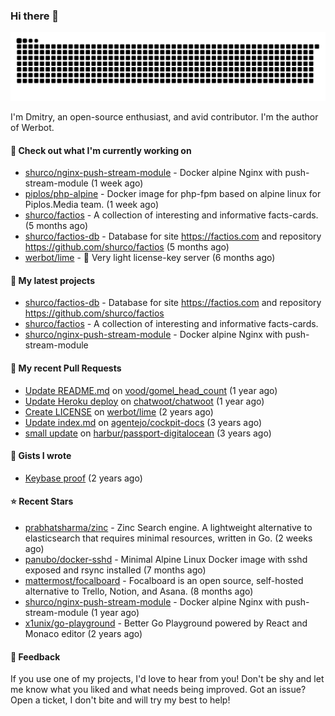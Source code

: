 ### Hi there 👋

![](https://github.com/shurco/shurco/raw/output/github-contribution-grid-snake.svg)

I'm Dmitry, an open-source enthusiast, and avid contributor. I'm the author of Werbot. 

#### 👷 Check out what I'm currently working on

- [shurco/nginx-push-stream-module](https://github.com/shurco/nginx-push-stream-module) - Docker alpine Nginx with push-stream-module (1 week ago)
- [piplos/php-alpine](https://github.com/piplos/php-alpine) - Docker image for php-fpm based on alpine linux for Piplos.Media team. (1 week ago)
- [shurco/factios](https://github.com/shurco/factios) - A collection of interesting and informative facts-cards. (5 months ago)
- [shurco/factios-db](https://github.com/shurco/factios-db) - Database for site https://factios.com and repository https://github.com/shurco/factios (5 months ago)
- [werbot/lime](https://github.com/werbot/lime) - 🍋 Very light license-key server (6 months ago)

#### 🌱 My latest projects

- [shurco/factios-db](https://github.com/shurco/factios-db) - Database for site https://factios.com and repository https://github.com/shurco/factios
- [shurco/factios](https://github.com/shurco/factios) - A collection of interesting and informative facts-cards.
- [shurco/nginx-push-stream-module](https://github.com/shurco/nginx-push-stream-module) - Docker alpine Nginx with push-stream-module

#### 🔨 My recent Pull Requests

- [Update README.md](https://github.com/vood/gomel_head_count/pull/1) on [vood/gomel_head_count](https://github.com/vood/gomel_head_count) (1 year ago)
- [Update Heroku deploy](https://github.com/chatwoot/chatwoot/pull/1030) on [chatwoot/chatwoot](https://github.com/chatwoot/chatwoot) (1 year ago)
- [Create LICENSE](https://github.com/werbot/lime/pull/1) on [werbot/lime](https://github.com/werbot/lime) (2 years ago)
- [Update index.md](https://github.com/agentejo/cockpit-docs/pull/18) on [agentejo/cockpit-docs](https://github.com/agentejo/cockpit-docs) (3 years ago)
- [small update](https://github.com/harbur/passport-digitalocean/pull/1) on [harbur/passport-digitalocean](https://github.com/harbur/passport-digitalocean) (3 years ago)

#### 📓 Gists I wrote

- [Keybase proof](https://gist.github.com/959752bb9b046d792e71ca185f48d641) (2 years ago)

#### ⭐ Recent Stars

- [prabhatsharma/zinc](https://github.com/prabhatsharma/zinc) - Zinc Search engine. A lightweight alternative to elasticsearch that requires minimal resources, written in Go. (2 weeks ago)
- [panubo/docker-sshd](https://github.com/panubo/docker-sshd) - Minimal Alpine Linux Docker image with sshd exposed and rsync installed (7 months ago)
- [mattermost/focalboard](https://github.com/mattermost/focalboard) - Focalboard is an open source, self-hosted alternative to Trello, Notion, and Asana. (8 months ago)
- [shurco/nginx-push-stream-module](https://github.com/shurco/nginx-push-stream-module) - Docker alpine Nginx with push-stream-module (1 year ago)
- [x1unix/go-playground](https://github.com/x1unix/go-playground) - Better Go Playground powered by React and Monaco editor (2 years ago)

#### 💬 Feedback

If you use one of my projects, I'd love to hear from you! Don't be shy and let me know what you liked
and what needs being improved. Got an issue? Open a ticket, I don't bite and will try my best to help!
